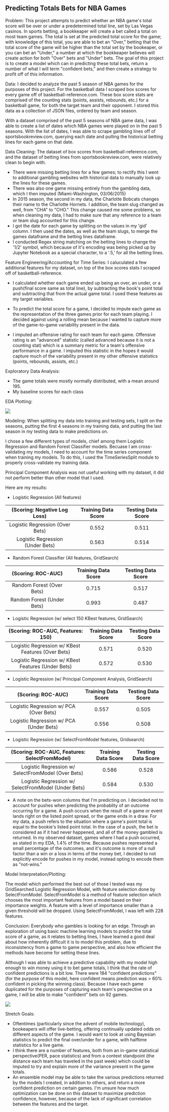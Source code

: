 ## Predicting Totals Bets for NBA Games

Problem: This project attempts to predict whether an NBA game's total score will be over or under a predetermined total line, 
set by Las Vegas casinos. In sports betting, a bookkeaper will create a bet called a total on most team games. The total is set at the predicted total score for the game; with knowledge of this total, you are able to bet an "Over," betting that the total score of the game will be higher than the total set by the bookeaper, or you can bet an "Under," a number at which the bookkeaper believes will create action for both "Over" bets and "Under" bets. The goal of this project is to create a model which can in predicting these total bets, return a number of what I will term "confident bets," and then create a strategy to profit off of this information. 


Data: I decided to analyze the past 5 season of NBA games for the purposes of this project. For the basketball data I scraped box scores for every game off of basketball-reference.com. These box score stats are comprised of the counting stats (points, assists, rebounds, etc.) for a basketball game, for both the target team and their opponent. I stored this data as a collection of JSON files, ordered by team and season.

With a dataset comprised of the past 5 seasons of NBA game data, I was able to create a list of dates which NBA games were played on in the past 5 seasons. With the list of dates, I was able to scrape gambling lines off of sportsbookreview.com, querying each date and pulling the historical betting lines for each game on that date. 


Data Cleaning: The dataset of box scores from basketball-reference.com, and the dataset of betting lines from sportsbookreview.com, were relatively clean to begin with. 
- There were missing betting lines for a few games; to rectify this I went to additional gambling websites with historical data to manually look up the lines for these games. 
- There was also one game missing entirely from the gambling data, which I then imputed (Miami-Washington, 03/06/2015)
- In 2015 season, the second in my data, the Charlotte Bobcats changes their name to the Charlotte Hornets. I addition, the team slug changed as well, from "CHA" to "CHO." This change caused me some problems, so when cleaning my data, I had to make sure that any reference to a team or team slug accounted for this change.
- I got the date for each game by splitting on the values in my 'gid' column. I then used the dates, as well as the team slugs, to merge the games dataframe and the betting lines dataframe.
- I conducted Regex string matching on the betting lines to change the '1/2' symbol, which because of it's encoding was being picked up by Jupyter Notebook as a special character, to a '.5,' for all the betting lines.


Feature Engineering/Accounting for Time Series: I caluculated a few additional features for my dataset, on top of the box scores stats I scraped off of basketball-reference. 

- I calculated whether each game ended up being an over, an under, or a push(final score same as total line), by subtracting the book's point total and subtracting that from the actual game total. I used these features as my target variables. 

- To predict the total score for a game, I decided to impute each game as the representation of the three games prior for each team playing. I decided against using a rolling mean because I wanted to capture more of the game-to-game variability present in the data.

- I imputed an offensive rating for each team for each game. Offensive rating is an "advanced" statistic (called advanced because it is not a counting stat) which is a summary metric for a team's offensive performance in a game. I imputed this statistic in the hopes it would capture much of the variability present in my other offensive statistics (points, rebounds, assists, etc.)


Exploratory Data Analysis: 
- The game totals were mostly normally distributed, with a mean around 195.
- My baseline scores for each class 

EDA Plotting:

![][distribution]

[distribution]: download.png


Modeling: When splitting my data into training and testing sets, I split on the seasons, putting the first 4 seasons in my training data, and putting the last season in my testing data to make predictions on. 

I chose a few different types of models, chief among them Logistic Regression and Random Forest Classifier models. Becuase I am cross-validating my models, I need to account for the time series component when training my models. To do this, I used the TimeSeriesSplit module to properly cross-validate my training data. 

Principal Component Analysis was not useful working with my dataset, it did not perform better than other model that I used.

Here are my results:

- Logistic Regression (All features)

|   (Scoring: Negative Log Loss)   | Training Data Score | Testing Data Score |
|:--------------------------------:|:-------------------:|:------------------:|
|  Logistic Regression (Over Bets) |        0.552        |        0.511       |
| Logistic Regression (Under Bets) |        0.563        |        0.514       |

- Random Forest Classifier (All features, GridSearch)

|     (Scoring: ROC-AUC)     | Training Data Score | Testing Data Score |
|:--------------------------:|:-------------------:|:------------------:|
|  Random Forest (Over Bets) |        0.715        |        0.517       |
| Random Forest (Under Bets) |        0.993        |        0.487       |

- Logistic Regression (w/ select 150 KBest features, GridSearch)

|          (Scoring: ROC-AUC, Features: 150)         | Training Data Score | Testing Data Score |
|:--------------------------------------------------:|:-------------------:|:------------------:|
|  Logistic Regression w/ KBest Features (Over Bets) |        0.571        |        0.520       |
| Logistic Regression w/ KBest Features (Under Bets) |        0.572        |        0.530       |

- Logistic Regression (w/ Principal Component Analysis, GridSearch)

|            (Scoring: ROC-AUC)           | Training Data Score | Testing Data Score |
|:---------------------------------------:|:-------------------:|:------------------:|
|  Logistic Regression w/ PCA (Over Bets) |        0.557        |        0.505       |
| Logistic Regression w/ PCA (Under Bets) |        0.556        |        0.508       |

- Logistic Regression (w/ SelectFromModel features, Gridsearch)

|    (Scoring: ROC-AUC, Features: SelectFromModel)    | Training Data Score | Testing Data Score |
|:---------------------------------------------------:|:-------------------:|:------------------:|
|  Logistic Regression w/ SelectFromModel (Over Bets) |        0.586        |        0.528       |
| Logistic Regression w/ SelectFromModel (Under Bets) |        0.584        |        0.530       |

- A note on the bets-won columns that I'm predicting on. I decieded not to account for pushes when predicting the probablity of an outcome occurring for a game. A push occurs when the result of a game or event lands right on the listed point spread, or the game ends in a draw. For my data, a push refers to the situation where a game's point total is equal to the bookie's listed point total. In the case of a push, the bet is considered as if it had never happened, and all of the money gambled is returned. In my observed dataset, games where I had a push occurred, as stated in my EDA, 1.4% of the time. Because pushes represented a small percentage of the outcomes, and it's outcome is more of a null factor than a win or a loss in terms of the money bet, I decided to not explicitly encode for pushes in my model, instead opting to encode them as "not-wins."



Model Interpretation/Plotting: 

The model which performed the best out of those I tested was my GridSearched Logistic Regression Model, with feature selection done by SelectFromModel. SelectFromModel is a method of feature selection which chooses the most important features from a model based on their importance weights. A feature with a level of importance smaller than a given threshold will be dropped. Using SelectFromModel, I was left with 228 features.

Conclusion:
Everybody who gambles is looking for an edge. Through an exploration of using basic machine learning models to predict the total score of a game, as it relates to betting lines, I have learned a good deal about how inherently difficult it is to model this problem, due to inconsistency from a game to game perspective, and also how efficient the methods have become for setting these lines. 

Although I was able to achieve a predictive capability with my model high enough to win money using it to bet game totals, I think that the rate of confident predictions is a bit low. There were 184 "confident predictions" (for the purpose of this model, here confident means prediction was > 60% confident in picking the winning class). Because I have each game duplicated for the purposes of capturing each team's perspective on a game, I will be able to make "confident" bets on 92 games. 

![][pooled]

[pooled]: pooled_bets_graph.png


Stretch Goals: 
- Oftentimes (particularly since the advent of mobile technology), bookeapers will offer live-betting, offering continually updated odds on different aspects of the game. I would want to look at using Bayesian statistics to predict the final over/under for a game, with halftime statistics for a live game.
- I think there are a number of features, both from an in-game statistical perspective(PER, pace statistics) and from a context standpoint (the distance each team has traveled in the past week) which could be imputed to try and explain more of the variance present in the game totals.
- An ensemble model may be able to take the various predictions returned by the models I created, in addition to others, and return a more confident prediction on certain games. I'm unsure how much optimization can be done on this dataset to maximize prediction confidence, however, because of the lack of significant correlation between the features and the target.


